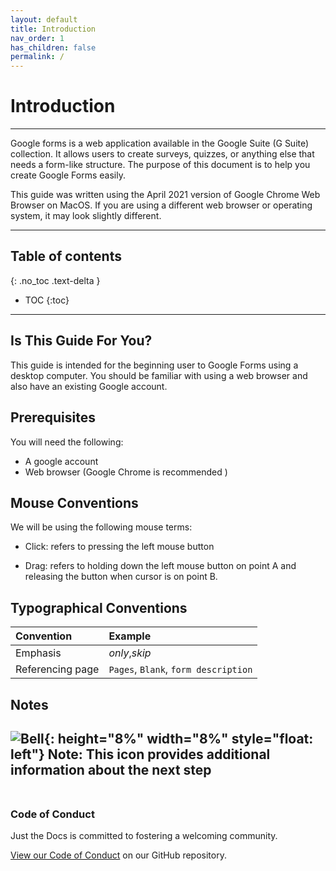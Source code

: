 ```yaml
---
layout: default
title: Introduction
nav_order: 1
has_children: false
permalink: /
---
```


# Introduction

---
Google forms is a web application available in the Google Suite (G Suite) collection. It allows users to create surveys, quizzes, or anything else that needs a form-like structure. The purpose of this document is to help you create Google Forms easily.

This guide was written using the April 2021 version of Google Chrome Web Browser on MacOS. If you are using a different web browser or operating system, it may look slightly different.

---

## Table of contents
{: .no_toc .text-delta }
* TOC
{:toc}

---

## Is This Guide For You?

This guide is intended for the beginning user to Google Forms using a desktop computer. You should be familiar with using a web browser and also have an existing Google account.

## Prerequisites

You will need the following:

* A google account
* Web browser (Google Chrome is recommended )

## Mouse Conventions

We will be using the following mouse terms:

* Click: refers to pressing the left mouse button

* Drag: refers to holding down the left mouse button on point A and releasing the button when cursor is on point B.

## Typographical Conventions

| Convention                           | Example        |
| :----                                | :----          |
| Emphasis                             | _only_,_skip_   |
| Referencing page                     | `Pages`, `Blank`, `form description` |

## Notes

![Bell](https://github.com/kevtrng/Google-Forms-Guide/blob/gh-pages/docs/images/icons/bell.png?raw=true){: height="8%" width="8%" style="float: left"}
**Note:** This icon provides additional information about the next step
<br />
<br />
---

### Code of Conduct

Just the Docs is committed to fostering a welcoming community.

[View our Code of Conduct](https://github.com/pmarsceill/just-the-docs/tree/master/CODE_OF_CONDUCT.md) on our GitHub repository.

